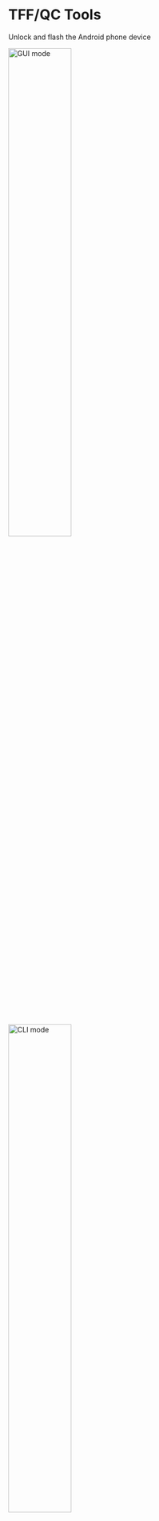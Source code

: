 # TFF/QC Tools
Unlock and flash the Android phone device

<img alt="GUI mode" src="assets/resources/images/gui_mode.png" alt="GUI mode (Beta version)" width="50%"/>
<img alt="CLI mode" src="assets/resources/images/command_line.png" alt="Command Line mode" width="50%"/>

<noscript><a href="https://liberapay.com/thefirefox12537/donate"><img alt="Donate using Liberapay" src="https://liberapay.com/assets/widgets/donate.svg"></a></noscript>

## Download:
[Click here](https://github.com/thefirefox12537/qctools_tff/archive/refs/heads/master.zip)

## How to using this script:
CLI mode:
```
$ ./qctools --help
USAGE:  ./qctools <device> [OPTION]...

    -E, --reboot-edl         reboot device in EDL mode
    -h, --help               show help usage
    -M, --method=<METHOD>    choose what do you execute
    -P, --port=<PORT>        set port connection
    -s, --serial-adb=<sn>    set ADB serial number connection
    -v, --verbose            explain what is being done
        --version            show script file version and credits

To see device list, type  ./qctools --list-available
```

GUI mode:
```
$ ./qctools
```

List command:
```
$ ./qctools --method=help
Do erase or reset partition:
    userdata
    frp
    efs
    misc
    micloud
    unlock-bl
    relock-bl
```

Example:
```
$ ./qctools note5pro_whyred --method=micloud

Selected Model:    Xiaomi Redmi Note 5 Pro (Whyred)
Selected Brand:    Xiaomi
Operation:         Erase MiCloud

Error:  Qualcomm HS-USB port not detected.

```
```
$ ./qctools oppo_a53_cph2127 --method=frp

Selected Model:    Oppo A53 (CPH-2127)
Selected Brand:    Oppo/Realme
Operation:         Erase FRP

Error:  Qualcomm HS-USB port not detected.

```
```
$ ./qctools note8_ginkgo --reboot-edl

Selected Model:    Xiaomi Redmi Note 8 (Ginkgo)
Selected Brand:    Xiaomi
Operation:         Reboot to EDL mode

[ * ]   Rebooting device to EDL mode . . .
```

## Changelog:stop

See changelog [here](https://github.com/thefirefox12537/qctools_tff/blob/master/CHANGELOG)

## Credits:
```
$ ./qctools --version
TFF/QC Tools
Unlock and flash the Android phone devices.
Version report:  1.0 revision 3

This script developed by Faizal Hamzah [The Firefox Flasher].
Licensed under the MIT License.

Credits:
    nijel8            Developer of emmcdl
    bkerler           Developer of Qualcomm Firehose Attacker
    Hari Sulteng      Owner of Qualcomm GSM Sulteng
    Hadi Khoirudin    Software engineer
```
